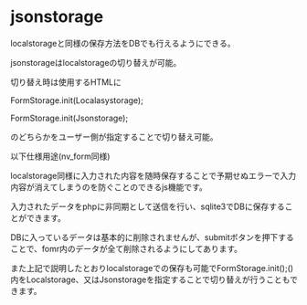 jsonstorage
===========
localstorageと同様の保存方法をDBでも行えるようにできる。

jsonstorageはlocalstorageの切り替えが可能。

切り替え時は使用するHTMLに

FormStorage.init(Localasystorage);

FormStorage.init(Jsonstorage);

のどちらかをユーザー側が指定することで切り替え可能。

以下仕様用途(nv_form同様)

localstorage同様に入力された内容を随時保存することで予期せぬエラーで入力内容が消えてしまうのを防ぐことのできるjs機能です。

入力されたデータをphpに非同期として送信を行い、sqlite3でDBに保存することができます。

DBに入っているデータは基本的に削除されませんが、submitボタンを押下することで、fomr内のデータが全て削除されるようにしてあります。

また上記で説明したとおりlocalstorageでの保存も可能でFormStorage.init();()内をLocalstorage、又はJsonstorageを指定することで切り替えが行うこともできます。
